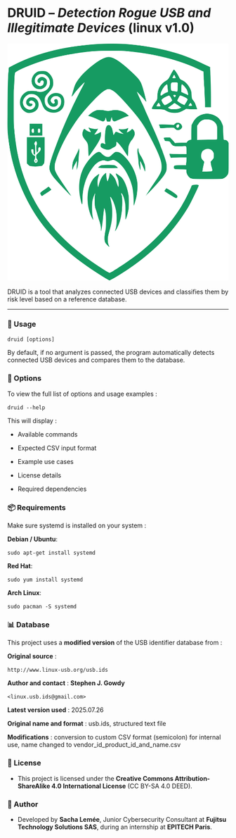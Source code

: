 # DRUID – *Detection Rogue USB and Illegitimate Devices* (linux v1.0)

![DRUID logo](ressources/DRUID_green_transparent_no_label_4470x4470.png)

DRUID is a tool that analyzes connected USB devices and classifies them by risk level based on a reference database.

---

### 🚀 Usage

```
druid [options]
```

By default, if no argument is passed, the program automatically detects connected USB devices and compares them to the database.

### 📖 Options

To view the full list of options and usage examples :

```
druid --help
```

This will display :

 - Available commands

 - Expected CSV input format

 - Example use cases

 - License details

 - Required dependencies

### 📦 Requirements

Make sure systemd is installed on your system :

**Debian / Ubuntu**:
```
sudo apt-get install systemd
```

**Red Hat**:
```
sudo yum install systemd
```

**Arch Linux**:
```
sudo pacman -S systemd
```

### 📊 Database

This project uses a **modified version** of the USB identifier database from :

**Original source** : 
```
http://www.linux-usb.org/usb.ids
```
**Author and contact** : **Stephen J. Gowdy**
```
<linux.usb.ids@gmail.com>  
```
**Latest version used** : 2025.07.26

**Original name and format** : usb.ids, structured text file

**Modifications** : conversion to custom CSV format (semicolon) for internal use, name changed to vendor_id_product_id_and_name.csv

### 📄 License
 - This project is licensed under the **Creative Commons Attribution-ShareAlike 4.0 International License** (CC BY-SA 4.0 DEED).

### 👤 Author
 - Developed by **Sacha Lemée**, Junior Cybersecurity Consultant at **Fujitsu Technology Solutions SAS**, during an internship at **EPITECH Paris**.
